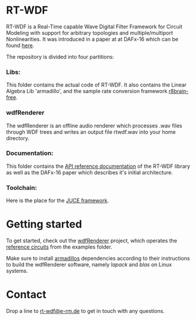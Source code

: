# RT-WDF

RT-WDF is a Real-Time capable Wave Digital Filter Framework for Circuit Modeling with support for arbitrary topologies and multiple/multiport Nonlinearities. It was introduced in a paper at at DAFx-16 which can be found [here](Documentation/40-DAFx-16_paper_35-PN.pdf).

The repository is divided into four partitions:

### Libs:
This folder contains the actual code of RT-WDF. It also contains the Linear Algebra Lib 'armadillo', and the sample rate conversion framework [r8brain-free](https://github.com/avaneev/r8brain-free-src).
    
### wdfRenderer
The wdfRenderer is an offline audio renderer which processes .wav files through WDF trees and writes an output file rtwdf.wav into your home directory.
    
### Documentation:
This folder contains the [API reference documentation](https://cdn.rawgit.com/m-rest/rt-wdf/master/Documentation/doc/html/index.html) of the RT-WDF library as well as the DAFx-16 paper which describes it's initial architecture.

### Toolchain:
Here is the place for the [JUCE framework](https://github.com/julianstorer/JUCE).
    
# Getting started

To get started, check out the [wdfRenderer](wdfRenderer/JUCE/wdfRenderer) project, which operates the [reference circuits](Examples) from the examples folder. 

Make sure to install [armadillos](http://arma.sourceforge.net/) dependencies according to their instructions to build the wdfRenderer software, namely *lapack* and *blas* on Linux systems.


# Contact

Drop a line to rt-wdf@e-rm.de to get in touch with any questions.
